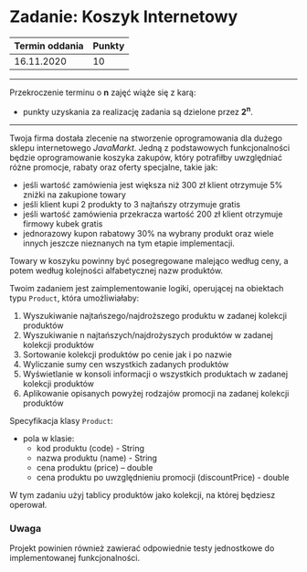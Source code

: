 # Zadanie: Koszyk Internetowy

| Termin oddania | Punkty     |
|----------------|:-----------|
| 16.11.2020     |  10        |

--- 
Przekroczenie terminu o **n** zajęć wiąże się z karą:
- punkty uzyskania za realizację zadania są dzielone przez **2<sup>n</sup>**.

--- 

Twoja firma dostała zlecenie na stworzenie oprogramowania dla dużego sklepu internetowego *JavaMarkt*. 
Jedną z podstawowych funkcjonalności będzie oprogramowanie koszyka zakupów, 
który potrafiłby uwzględniać różne promocje, rabaty oraz oferty specjalne, takie jak:
- jeśli wartość zamówienia jest większa niż 300 zł klient otrzymuje 5% zniżki na zakupione towary
- jeśli klient kupi 2 produkty to 3 najtańszy otrzymuje gratis
- jeśli wartość zamówienia przekracza wartość 200 zł klient otrzymuje firmowy kubek gratis
- jednorazowy kupon rabatowy 30% na wybrany produkt
oraz wiele innych jeszcze nieznanych na tym etapie implementacji.

Towary w koszyku powinny być posegregowane malejąco według ceny, 
a potem według kolejności alfabetycznej nazw produktów.

Twoim zadaniem jest zaimplementowanie logiki, operującej na obiektach typu ``Product``, 
która umożliwiałaby:
1. Wyszukiwanie najtańszego/najdroższego produktu w zadanej kolekcji produktów
2. Wyszukiwanie n najtańszych/najdrożyszych produktów w zadanej kolekcji produktów
3. Sortowanie kolekcji produktów po cenie jak i po nazwie
4. Wyliczanie sumy cen wszystkich zadanych produktów
5. Wyświetlanie w konsoli informacji o wszystkich produktach w zadanej kolekcji produktów
6. Aplikowanie opisanych powyżej rodzajów promocji na zadanej kolekcji produktów

Specyfikacja klasy ``Product``:
- pola w klasie:
    - kod produktu (code) - String
    - nazwa produktu (name) - String
    - cena produktu (price) – double
    - cena produktu po uwzględnieniu promocji (discountPrice) - double

W tym zadaniu użyj tablicy produktów jako kolekcji, na której będziesz operował.

### Uwaga
Projekt powinien również zawierać odpowiednie testy jednostkowe do implementowanej funkcjonalności.
